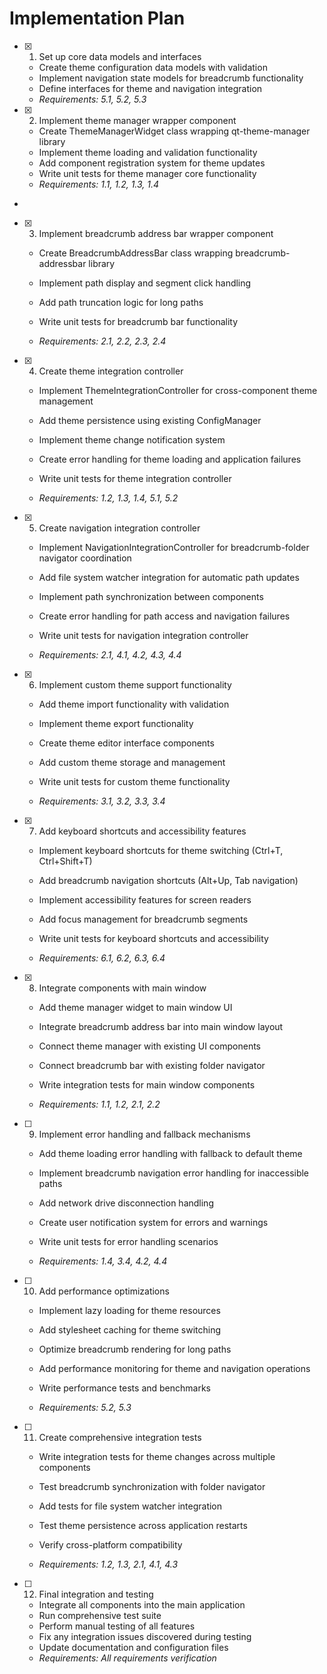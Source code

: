 # Implementation Plan

- [x] 1. Set up core data models and interfaces





  - Create theme configuration data models with validation
  - Implement navigation state models for breadcrumb functionality
  - Define interfaces for theme and navigation integration
  - _Requirements: 5.1, 5.2, 5.3_



- [x] 2. Implement theme manager wrapper component











  - Create ThemeManagerWidget class wrapping qt-theme-manager library
  - Implement theme loading and validation functionality
  - Add component registration system for theme updates
  - Write unit tests for theme manager core functionality
  - _Requirements: 1.1, 1.2, 1.3, 1.4_


-


- [x] 3. Implement breadcrumb address bar wrapper component


  - Create BreadcrumbAddressBar class wrapping breadcrumb-addressbar library
  - Implement path display and segment click handling
  - Add path truncation logic for long paths

  - Write unit tests for breadcrumb bar functionality
  - _Requirements: 2.1, 2.2, 2.3, 2.4_

- [x] 4. Create theme integration controller





  - Implement ThemeIntegrationController for cross-component theme management
  - Add theme persistence using existing ConfigManager
  - Implement theme change notification system

  - Create error handling for theme loading and application failures
  - Write unit tests for theme integration controller
  - _Requirements: 1.2, 1.3, 1.4, 5.1, 5.2_

- [x] 5. Create navigation integration controller





  - Implement NavigationIntegrationController for breadcrumb-folder navigator coordination
  - Add file system watcher integration for automatic path updates
  - Implement path synchronization between components
  - Create error handling for path access and navigation failures

  - Write unit tests for navigation integration controller
  - _Requirements: 2.1, 4.1, 4.2, 4.3, 4.4_

- [x] 6. Implement custom theme support functionality





  - Add theme import functionality with validation
  - Implement theme export functionality
  - Create theme editor interface components

  - Add custom theme storage and management
  - Write unit tests for custom theme functionality
  - _Requirements: 3.1, 3.2, 3.3, 3.4_

- [x] 7. Add keyboard shortcuts and accessibility features





  - Implement keyboard shortcuts for theme switching (Ctrl+T, Ctrl+Shift+T)
  - Add breadcrumb navigation shortcuts (Alt+Up, Tab navigation)
  - Implement accessibility features for screen readers
  - Add focus management for breadcrumb segments

  - Write unit tests for keyboard shortcuts and accessibility
  - _Requirements: 6.1, 6.2, 6.3, 6.4_

- [x] 8. Integrate components with main window





  - Add theme manager widget to main window UI
  - Integrate breadcrumb address bar into main window layout
  - Connect theme manager with existing UI components
  - Connect breadcrumb bar with existing folder navigator
  - Write integration tests for main window components

  - _Requirements: 1.1, 1.2, 2.1, 2.2_

- [ ] 9. Implement error handling and fallback mechanisms







  - Add theme loading error handling with fallback to default theme
  - Implement breadcrumb navigation error handling for inaccessible paths
  - Add network drive disconnection handling
  - Create user notification system for errors and warnings
  - Write unit tests for error handling scenarios

  - _Requirements: 1.4, 3.4, 4.2, 4.4_

- [ ] 10. Add performance optimizations
  - Implement lazy loading for theme resources
  - Add stylesheet caching for theme switching
  - Optimize breadcrumb rendering for long paths
  - Add performance monitoring for theme and navigation operations
  - Write performance tests and benchmarks

  - _Requirements: 5.2, 5.3_

- [ ] 11. Create comprehensive integration tests
  - Write integration tests for theme changes across multiple components
  - Test breadcrumb synchronization with folder navigator
  - Add tests for file system watcher integration
  - Test theme persistence across application restarts

  - Verify cross-platform compatibility
  - _Requirements: 1.2, 1.3, 2.1, 4.1, 4.3_

- [ ] 12. Final integration and testing
  - Integrate all components into the main application
  - Run comprehensive test suite
  - Perform manual testing of all features
  - Fix any integration issues discovered during testing
  - Update documentation and configuration files
  - _Requirements: All requirements verification_
